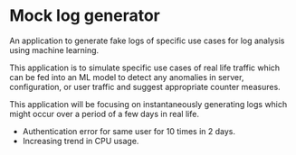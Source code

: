 # Mock log generator
An application to generate fake logs of specific use cases for log analysis using machine learning. 

This application is to simulate specific use cases of real life traffic which can be fed into an ML model to detect any anomalies in server, configuration, or user traffic and suggest appropriate counter measures.

This application will be focusing on instantaneously generating logs which might occur over a period of a few days in real life.

- Authentication error for same user for 10 times in 2 days.
- Increasing trend in CPU usage.
